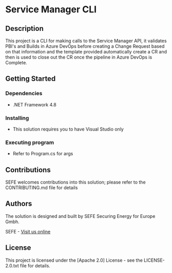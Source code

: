 # Service Manager CLI
## Description
This project is a CLI for making calls to the Service Manager API, it validates PBI's and Builds in Azure DevOps before creating a Change Request based on that information and the template provided automatically create a CR and then is used to close out the CR once the pipeline in Azure DevOps is Complete.

## Getting Started

### Dependencies

* .NET Framework 4.8 

### Installing

* This solution requires you to have Visual Studio only

### Executing program

* Refer to Program.cs for args

## Contributions

SEFE welcomes contributions into this solution; please refer to the CONTRIBUTING.md file for details

## Authors

The solution is designed and built by SEFE Securing Energy for Europe Gmbh.

SEFE - [Visit us online](https://www.sefe.eu/)

## License

This project is licensed under the [Apache 2.0] License - see the LICENSE-2.0.txt file for details.
